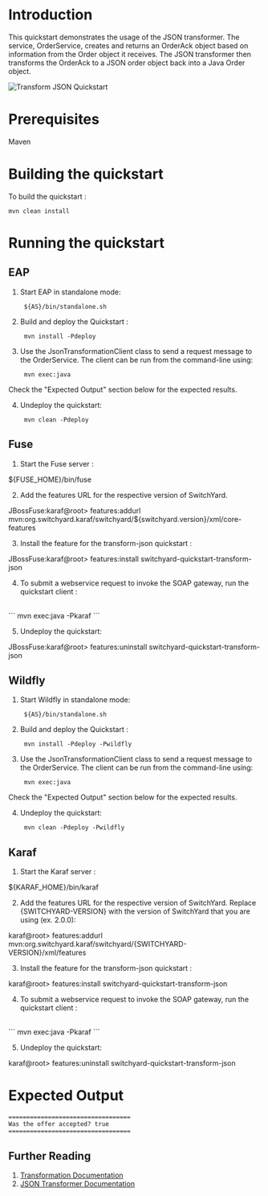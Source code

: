 Introduction
============
This quickstart demonstrates the usage of the JSON transformer.  The service, OrderService, 
creates and returns an OrderAck object based on information from the Order object it receives.
The JSON transformer then transforms the OrderAck to a JSON order object back into a Java Order 
object.

![Transform JSON Quickstart](https://github.com/jboss-switchyard/quickstarts/raw/master/transform-json/transform-json.jpg)


Prerequisites
=============
Maven


Building the quickstart
======================

To build the quickstart :

```
mvn clean install
```


Running the quickstart
======================

EAP
----------
1. Start EAP in standalone mode:

        ${AS}/bin/standalone.sh

2. Build and deploy the Quickstart :

        mvn install -Pdeploy

3. Use the JsonTransformationClient class to send a request message to the OrderService.  The client can be run from the command-line using:

        mvn exec:java

Check the "Expected Output" section below for the expected results.

4. Undeploy the quickstart:

        mvn clean -Pdeploy


Fuse
----------
1. Start the Fuse server :

${FUSE_HOME}/bin/fuse

2. Add the features URL for the respective version of SwitchYard.   

JBossFuse:karaf@root> features:addurl mvn:org.switchyard.karaf/switchyard/${switchyard.version}/xml/core-features

3. Install the feature for the transform-json quickstart :

JBossFuse:karaf@root> features:install switchyard-quickstart-transform-json

4. To submit a webservice request to invoke the SOAP gateway, run the quickstart client :
<br/>
```
mvn exec:java -Pkaraf
```
<br/>

5. Undeploy the quickstart:

JBossFuse:karaf@root> features:uninstall switchyard-quickstart-transform-json



Wildfly
----------
1. Start Wildfly in standalone mode:

        ${AS}/bin/standalone.sh

2. Build and deploy the Quickstart :

        mvn install -Pdeploy -Pwildfly

3. Use the JsonTransformationClient class to send a request message to the OrderService.  The client can be run from the command-line using:

        mvn exec:java

Check the "Expected Output" section below for the expected results.

4. Undeploy the quickstart:

        mvn clean -Pdeploy -Pwildfly


Karaf
----------
1. Start the Karaf server :

${KARAF_HOME}/bin/karaf

2. Add the features URL for the respective version of SwitchYard.   Replace {SWITCHYARD-VERSION}
with the version of SwitchYard that you are using (ex. 2.0.0): 

karaf@root> features:addurl mvn:org.switchyard.karaf/switchyard/{SWITCHYARD-VERSION}/xml/features

3. Install the feature for the transform-json quickstart :

karaf@root> features:install switchyard-quickstart-transform-json

4. To submit a webservice request to invoke the SOAP gateway, run the quickstart client :
<br/>
```
mvn exec:java -Pkaraf
```
<br/>

5. Undeploy the quickstart:

karaf@root> features:uninstall switchyard-quickstart-transform-json



Expected Output
======================
```
==================================
Was the offer accepted? true
==================================
```



## Further Reading

1. [Transformation Documentation](https://docs.jboss.org/author/display/SWITCHYARD/Transformation)
2. [JSON Transformer Documentation](https://docs.jboss.org/author/display/SWITCHYARD/JSON+Transformer)